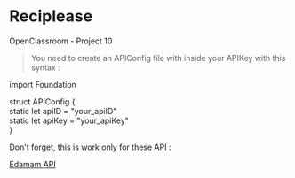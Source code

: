# Reciplease
OpenClassroom - Project 10

> You need to create an APIConfig file with inside your APIKey with this syntax :  

import Foundation  

struct APIConfig {  
    static let apiID = "your_apiID"  
    static let apiKey = "your_apiKey"  
}  
  
Don't forget, this is work only for these API :  
 
[Edamam API](https://developer.edamam.com/edamam-docs-recipe-api)
